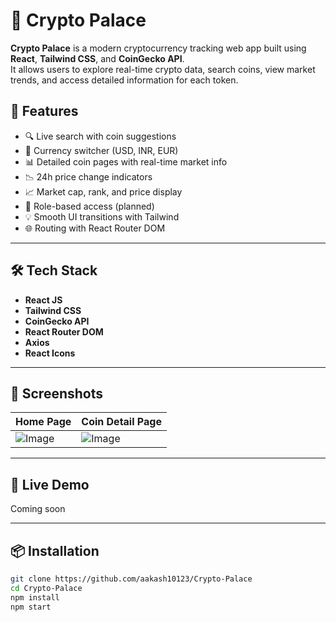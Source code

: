 # 🚀 Crypto Palace

**Crypto Palace** is a modern cryptocurrency tracking web app built using **React**, **Tailwind CSS**, and **CoinGecko API**.  
It allows users to explore real-time crypto data, search coins, view market trends, and access detailed information for each token.  

## 🧠 Features

- 🔍 Live search with coin suggestions  
- 💱 Currency switcher (USD, INR, EUR)  
- 📊 Detailed coin pages with real-time market info  
- 📉 24h price change indicators  
- 📈 Market cap, rank, and price display  
- 🔐 Role-based access (planned)  
- 💡 Smooth UI transitions with Tailwind  
- 🌐 Routing with React Router DOM  

---

## 🛠️ Tech Stack

- **React JS**  
- **Tailwind CSS**  
- **CoinGecko API**  
- **React Router DOM**  
- **Axios**  
- **React Icons**  

---

## 📸 Screenshots


| Home Page | Coin Detail Page |
|-----------|------------------|
| ![Image](https://github.com/user-attachments/assets/f3938cce-c66e-410f-9af7-50d2c2a0fdd6) | ![Image](https://github.com/user-attachments/assets/c73bef41-52ac-4598-9ff1-949dee9629ac) |

---

## 🔗 Live Demo

Coming soon

---

## 📦 Installation

```bash
git clone https://github.com/aakash10123/Crypto-Palace
cd Crypto-Palace
npm install
npm start
